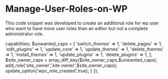 # Manage-User-Roles-on-WP
This code snippet was developed to create an additional role for wp user who want to have more user roles than an editor but not a complete administrator role.

<?php
add_action('after_setup_theme',function(){
    if(! get_option('wpc_role_created')){
$site_owner_caps = get_role('administrator')->capabilities;
$unwanted_caps = [
    'switch_themes' => 1,
    'delete_pages' => 1,
    'edit_plugins' => 1,
    'update_core' => 1,
     'update_themes' => 1,
     'delete_themes' => 1,
    'install_themes' => 1,
    'update_plugins' => 1,
    'delete_plugins' => 1,
        ];

$site_owner_caps = array_diff_key($site_owner_caps,$unwanted_caps);

   add_role('site_owner','site owner',$site_owner_caps);
   update_option('wpc_role_created',true);
   
    }
});

